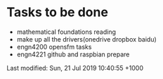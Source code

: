 # Tasks to be done

* mathematical foundations reading
* make up all the drivers(onedrive dropbox baidu)
* engn4200 opensfm tasks
* engn4221 github and raspbian prepare




Last modified: Sun, 21 Jul 2019 10:40:55 +1000
